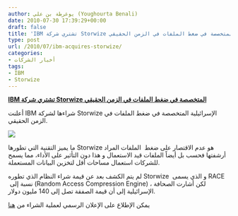 ```yaml
---
author: يوغرطة بن علي (Youghourta Benali)
date: 2010-07-30 17:39:29+00:00
draft: false
title: 'IBM تشتري شركة Storwize المتخصصة في ضغط الملفات في الزمن الحقيقي  '
type: post
url: /2010/07/ibm-acquires-storwize/
categories:
- أخبار الشركات
tags:
- IBM
- Storwize
---
```


**[IBM تشتري شركة Storwize المتخصصة في ضغط الملفات في الزمن الحقيقي](https://www.it-scoop.com/2010/07/ibm-acquires-storwize/)**




أعلنت IBM شراءها لشركة Storwize الإسرائيلية المتخصصة في ضغط الملفات في الزمن الحقيقي.




[![](http://www.storwize.com/images_storwize/common/logo.jpg  )
](https://www.it-scoop.com/2010/07/ibm-acquires-storwize/)


ما يميز التقنية التي تطورها Storwize هو عدم الاقتصار على ضغط  الملفات المراد أرشفتها فحسب بل أيضاً الملفات قيد الاستعمال و هذا دون التأثير على الأداء، مما يسمح للشركات استعمال مساحات أقل لتخزين البيانات المستعملة.

لم يتم الكشف بعد عن قيمة شراء النظام الذي تطوره Storwize  و الذي يسمى RACE  نسبة إلى (Random Access Compression Engine) ، لكن أشارت الصحافة الإسرائيلية إلى أن قيمة الصفقة تصل إلى 140 مليون دولار.

يمكن الإطلاع على الإعلان الرسمي لعملية الشراء من [هنا](http://www.storwize.com/IBM_Acquires_Storwize.asp)
